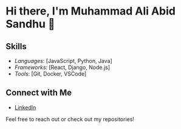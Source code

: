# Hi there, I'm Muhammad Ali Abid Sandhu 👋

## Skills
- *Languages*: [JavaScript, Python, Java]
- *Frameworks*: [React, Django, Node.js]
- *Tools*: [Git, Docker, VSCode]

## Connect with Me
- [LinkedIn](https://www.linkedin.com/in/muhammadaliabidsandhu/)

Feel free to reach out or check out my repositories!
